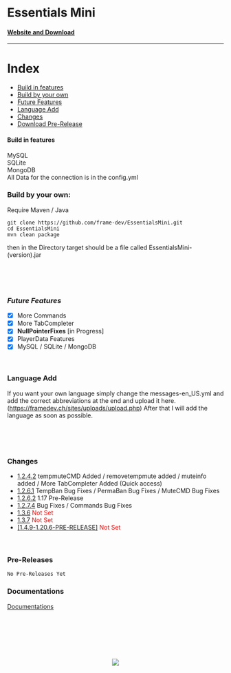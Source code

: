 # Essentials Mini
#### [Website and Download](https://framedev.ch/sites/downloads/essentialsmini)
___
# Index
- [Build in features](#build-in-features)
- [Build by your own](#build-by-your-own)
- [Future Features](#future-features)
- [Language Add](#language-add)
- [Changes](#changes)
- [Download Pre-Release](#pre-releases)

#### Build in features

MySQL <br>
SQLite <br>
MongoDB <br>
All Data for the connection is in the config.yml

### Build by your own:
Require Maven / Java
```
git clone https://github.com/frame-dev/EssentialsMini.git
cd EssentialsMini
mvn clean package
```

then in the Directory target should be a file called EssentialsMini-(version).jar

<br><br><br>

### ***Future Features***
- [x] More Commands
- [x] More TabCompleter
- [x] **NullPointerFixes** [in Progress]
- [x] PlayerData Features
- [x] MySQL / SQLite / MongoDB

<br>

### **Language Add**

If you want your own language simply change the messages-en_US.yml and add the correct abbreviations at the end and upload it here. (https://framedev.ch/sites/uploads/upload.php) After that I will add the language as soon as possible.

<br><br><br>

### Changes
- [1.2.4.2](https://github.com/frame-dev/EssentialsMini/commit/c70967c78ab67f6fcfc3d9acf3159a7249eb3788) tempmuteCMD Added / removetempmute added / muteinfo added / More TabCompleter Added (Quick access)
- [1.2.6.1](https://github.com/frame-dev/EssentialsMini/commit/9cfc6a71501a28fb9f4620fab8090d0d0b05e073) TempBan Bug Fixes / PermaBan Bug Fixes / MuteCMD Bug Fixes
- [1.2.6.2](https://github.com/frame-dev/EssentialsMini/commit/eccef677ab34dbaf1affe5ef106462518788c54d) 1.17 Pre-Release
- [1.2.7.4](https://github.com/frame-dev/EssentialsMini/commit/3da5492f858ffc1dad68aa22efb6bfc2c90934d9) Bug Fixes / Commands Bug Fixes
- [1.3.6]() <span style="color:red">Not Set</span>
- [1.3.7]() <span style="color:red">Not Set</span>
- [[1.4.9-1.20.6-PRE-RELEASE]]() <span style="color:red">Not Set</span>
<br><br><br>
  
### Pre-Releases

`No Pre-Releases Yet`

### Documentations
[Documentations](documentations/Documentation.md)

<br><br><br><br><br>
<div style="text-align:center" alt="not found"><img src="https://framedev.ch/logo.jpg" /></div>
